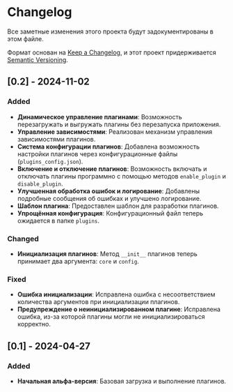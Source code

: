 # Changelog

Все заметные изменения этого проекта будут задокументированы в этом файле.

Формат основан на [Keep a Changelog](https://keepachangelog.com/en/1.0.0/),
и этот проект придерживается [Semantic Versioning](https://semver.org/spec/v2.0.0.html).

## [0.2] - 2024-11-02

### Added
- **Динамическое управление плагинами**: Возможность перезагружать и выгружать плагины без перезапуска приложения.
- **Управление зависимостями**: Реализован механизм управления зависимостями плагинов.
- **Система конфигурации плагинов**: Добавлена возможность настройки плагинов через конфигурационные файлы (`plugins_config.json`).
- **Включение и отключение плагинов**: Возможность включать и отключать плагины программно с помощью методов `enable_plugin` и `disable_plugin`.
- **Улучшенная обработка ошибок и логирование**: Добавлены подробные сообщения об ошибках и улучшено логирование.
- **Шаблон плагина**: Предоставлен шаблон для разработки плагинов.
- **Упрощённая конфигурация**: Конфигурационный файл теперь ожидается в папке `plugins`.

### Changed
- **Инициализация плагинов**: Метод `__init__` плагинов теперь принимает два аргумента: `core` и `config`.

### Fixed
- **Ошибка инициализации**: Исправлена ошибка с несоответствием количества аргументов при инициализации плагинов.
- **Предупреждение о неинициализированном плагине**: Исправлена ошибка, из-за которой плагины могли не инициализироваться корректно.

## [0.1] - 2024-04-27

### Added
- **Начальная альфа-версия**: Базовая загрузка и выполнение плагинов.
